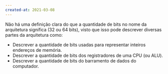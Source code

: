 ```yaml
---
created-at: 2021-03-08
---
```

Não há uma definição clara do que a quantidade de bits no nome da arquitetura significa (32 ou 64 bits), visto que isso pode descrever diversas partes da arquitetura como:
- Descrever a quantidade de bits usadas para representar inteiros endereços de memória.
- Descrever a quantidade de bits dos registradores de uma CPU (ou ALU).
- Descrever a quantidade de bits do barramento de dados do computador.